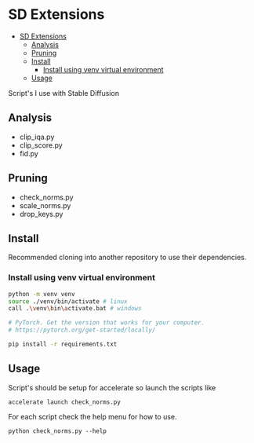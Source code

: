 # SD Extensions

<!--toc:start-->

- [SD Extensions](#sd-extensions)
  - [Analysis](#analysis)
  - [Pruning](#pruning)
  - [Install](#install)
    - [Install using venv virtual environment](#install-using-venv-virtual-environment)
  - [Usage](#usage)
  <!--toc:end-->

Script's I use with Stable Diffusion

## Analysis

- clip_iqa.py
- clip_score.py
- fid.py

## Pruning

- check_norms.py
- scale_norms.py
- drop_keys.py

## Install

Recommended cloning into another repository to use their dependencies.

### Install using venv virtual environment

```bash
python -m venv venv
source ./venv/bin/activate # linux
call .\venv\bin\activate.bat # windows

# PyTorch. Get the version that works for your computer.
# https://pytorch.org/get-started/locally/

pip install -r requirements.txt
```

## Usage

Script's should be setup for accelerate so launch the scripts like

```
accelerate launch check_norms.py
```

For each script check the help menu for how to use.

```
python check_norms.py --help
```
